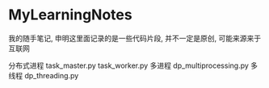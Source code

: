 # MyLearningNotes
我的随手笔记, 申明这里面记录的是一些代码片段, 并不一定是原创, 可能来源来于互联网

分布式进程 task_master.py task_worker.py
多进程 dp_multiprocessing.py
多线程 dp_threading.py
